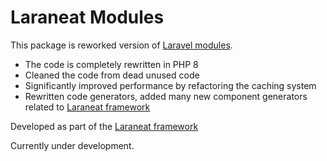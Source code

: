 # Laraneat Modules

This package is reworked version of [Laravel modules](https://github.com/nWidart/laravel-modules/).

- The code is completely rewritten in PHP 8
- Cleaned the code from dead unused code
- Significantly improved performance by refactoring the caching system
- Rewritten code generators, added many new component generators related to [Laraneat framework](https://github.com/laraneat/laraneat)

Developed as part of the [Laraneat framework](https://github.com/laraneat/laraneat)

Currently under development.
